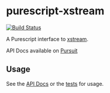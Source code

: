 # purescript-xstream

[![Build Status](https://travis-ci.org/justinwoo/purescript-xstream.svg?branch=master)](https://travis-ci.org/justinwoo/purescript-xstream)

A Purescript interface to [xstream](https://github.com/staltz/xstream).

API Docs available on [Pursuit](https://pursuit.purescript.org/packages/purescript-xstream/)

## Usage

See the [API Docs](https://pursuit.purescript.org/packages/purescript-xstream/) or the [tests](test/Main.purs) for usage.
